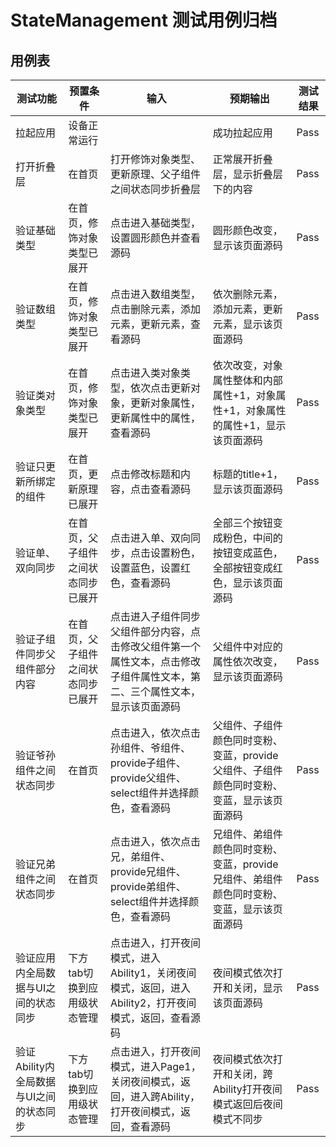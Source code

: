 # StateManagement 测试用例归档

## 用例表

|测试功能|预置条件|输入|预期输出|测试结果|
|--------------------------------|--------------------------------|--------------------------------|--------------------------------|--------------------------------|
|拉起应用|	设备正常运行|		|成功拉起应用|Pass|
|打开折叠层     |在首页     |打开修饰对象类型、更新原理、父子组件之间状态同步折叠层 |正常展开折叠层，显示折叠层下的内容 |Pass|
|验证基础类型   |在首页，修饰对象类型已展开 |点击进入基础类型，设置圆形颜色并查看源码 |圆形颜色改变，显示该页面源码 |Pass|
|验证数组类型   |在首页，修饰对象类型已展开 |点击进入数组类型，点击删除元素，添加元素，更新元素，查看源码 |依次删除元素，添加元素，更新元素，显示该页面源码 |Pass|
|验证类对象类型 |在首页，修饰对象类型已展开 |点击进入类对象类型，依次点击更新对象，更新对象属性，更新属性中的属性，查看源码 |依次改变，对象属性整体和内部属性+1，对象属性+1，对象属性的属性+1，显示该页面源码 |Pass|
|验证只更新所绑定的组件 |在首页，更新原理已展开 |点击修改标题和内容，点击查看源码 |标题的title+1，显示该页面源码 |Pass|
|验证单、双向同步 |在首页，父子组件之间状态同步已展开 |点击进入单、双向同步，点击设置粉色，设置蓝色，设置红色，查看源码 |全部三个按钮变成粉色，中间的按钮变成蓝色，全部按钮变成红色，显示该页面源码 |Pass|
|验证子组件同步父组件部分内容 |在首页，父子组件之间状态同步已展开 |点击进入子组件同步父组件部分内容，点击修改父组件第一个属性文本，点击修改子组件属性文本，第二、三个属性文本，显示该页面源码 |父组件中对应的属性依次改变，显示该页面源码 |Pass|
|验证爷孙组件之间状态同步 |在首页 |点击进入，依次点击孙组件、爷组件、provide子组件、provide父组件、select组件并选择颜色，查看源码 |父组件、子组件颜色同时变粉、变蓝，provide父组件、子组件颜色同时变粉、变蓝，显示该页面源码 |Pass|
|验证兄弟组件之间状态同步 |在首页 |点击进入，依次点击兄，弟组件、provide兄组件、provide弟组件、select组件并选择颜色，查看源码 |兄组件、弟组件颜色同时变粉、变蓝，provide兄组件、弟组件颜色同时变粉、变蓝，显示该页面源码 |Pass|
|验证应用内全局数据与UI之间的状态同步 |下方tab切换到应用级状态管理 |点击进入，打开夜间模式，进入Ability1，关闭夜间模式，返回，进入Ability2，打开夜间模式，返回，查看源码 |夜间模式依次打开和关闭，显示该页面源码 |Pass|
|验证Ability内全局数据与UI之间的状态同步 |下方tab切换到应用级状态管理 |点击进入，打开夜间模式，进入Page1，关闭夜间模式，返回，进入跨Ability，打开夜间模式，返回，查看源码 |夜间模式依次打开和关闭，跨Ability打开夜间模式返回后夜间模式不同步 |Pass|
